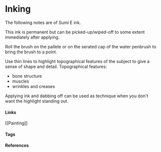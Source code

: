 # Inking
The following notes are of Sumi E ink.

This ink is permanent but can be picked-up/wiped-off to some extent immediately after applying.

Roll the brush on the pallete or on the serated cap of the water penbrush to bring the brush to a point.

Use thin lines to highlight topographical features of the subject to give a sense of shape and detail.
Topographical features:
- bone structure
- muscles
- wrinkles and creases

Applying ink and dabbing off can be used as technique when you don't want the highlight standing out.

#### Links
[[Painting]]
#### Tags

#### References